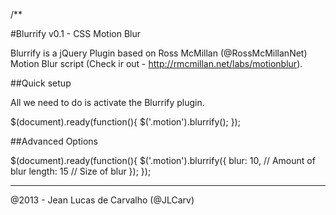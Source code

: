 /**

#Blurrify v0.1 - CSS Motion Blur

Blurrify is a jQuery Plugin based on Ross McMillan (@RossMcMillanNet) Motion Blur
script (Check ir out - http://rmcmillan.net/labs/motionblur).

##Quick setup

All we need to do is activate the Blurrify plugin.

$(document).ready(function(){
	$('.motion').blurrify();
});


##Advanced Options

$(document).ready(function(){
	$('.motion').blurrify({
		blur: 10,				// Amount of blur
		length: 15				// Size of blur
	});
});

________________________________________
@2013 - Jean Lucas de Carvalho (@JLCarv)